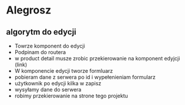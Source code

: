 # Alegrosz




## algorytm do edycji
- Towrze komponent do edycji
- Podpinam do routera
- w product detail musze zrobic przekierowanie na komponent edyjcji (link)
- W komponencie edycji tworze formluarz
- pobieram dane z serwera po id i wypełenieniam formularz
- użytkownik po edycji kilka w zapisz
- wysyłamy dane do serwera
- robimy przekierowanie na strone tego projektu